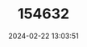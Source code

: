 ---
title: "154632"
category: "Uranoscopus oligolepis"
draft: false
date: 2024-02-22 13:03:51
languages:
  Undetermined: ["Belokok", "Depu", "Kertatok"]
  Vietnamese: ["Cá Sao"]
  English: ["Drab Nackednape Stargazer"]
---